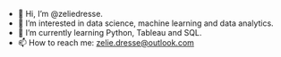 - 👋 Hi, I’m @zeliedresse.
- 👀 I’m interested in data science, machine learning and data analytics.
- 🌱 I’m currently learning Python, Tableau and SQL.
- 📫 How to reach me: zelie.dresse@outlook.com

<!---
zeliedresse/zeliedresse is a ✨ special ✨ repository because its `README.md` (this file) appears on your GitHub profile.
You can click the Preview link to take a look at your changes.
--->
